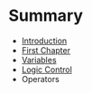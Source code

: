 # Summary

* [Introduction](README.md)
* [First Chapter](chapter1.md)
* [Variables](chapter2.md)
* [Logic Control](chapter3.md)
* Operators

